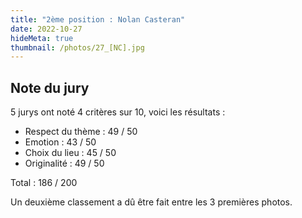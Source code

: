 ```yaml
---
title: "2ème position : Nolan Casteran"
date: 2022-10-27
hideMeta: true
thumbnail: /photos/27_[NC].jpg
---
```


## Note du jury

5 jurys ont noté 4 critères sur 10, voici les résultats :

- Respect du thème : 49 / 50
- Emotion : 43 / 50
- Choix du lieu : 45 / 50
- Originalité : 49 / 50

Total : 186 / 200

Un deuxième classement a dû être fait entre les 3 premières photos. 